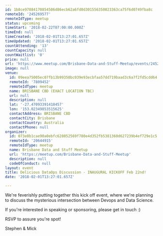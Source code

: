 ```yaml
---
id: 1b8ce97884170854506d86ecb62a6fd0d301556350023363ca75f6d0749fba8c
remoteId: '245269577'
remoteIdType: meetup
status: upcoming
timeStart: '2018-02-22T07:00:00.000Z'
timeEnd: null
timeCreated: '2018-02-01T13:27:01.657Z'
timeUpdated: '2018-02-01T13:27:01.657Z'
countAttending: '13'
countCapacity: null
countWaitlist: '0'
price: null
url: 'https://www.meetup.com/Brisbane-Data-and-Stuff-Meetup/events/245269577/'
image: null
venue:
  id: 09eea75005ec07fb13b99350bc039e93ecbfaa57dd719baad3c6a7f2fd5cdd64
  remoteId: '7809452'
  remoteIdType: meetup
  name: BRISBANE CBD (EXACT LOCATION TBC)
  url: null
  description: null
  lat: '-27.47093391418457'
  lon: '153.02349853515625'
  contactAddress: BRISBANE CBD
  contactCity: Brisbane
  contactCountry: Australia
  contactPhone: null
organizer:
  id: 073e0b1cae90a0ebfc628052569f780e4d352fb5381360d627239b4ef729e1c5
  remoteId: '20644915'
  remoteIdType: meetup
  name: Brisbane Data and Stuff Meetup
  url: 'https://meetup.com/Brisbane-Data-and-Stuff-Meetup'
  description: null
  codeOfConduct: null
layout: event
title: Delicious DataOps Discussion - INAUGURAL KICKOFF Feb 22nd!
date: '2018-02-01T13:27:01.657Z'

---
```

<p>We're feverishly putting together this kick off event, where we're planning to discuss the mysterious intersection between Devops and Data Science.</p> <p>If you're interested in speaking or sponsoring, please get in touch :)</p> <p>RSVP to assure you're spot!</p> <p>Stephen &amp; Mick</p>
